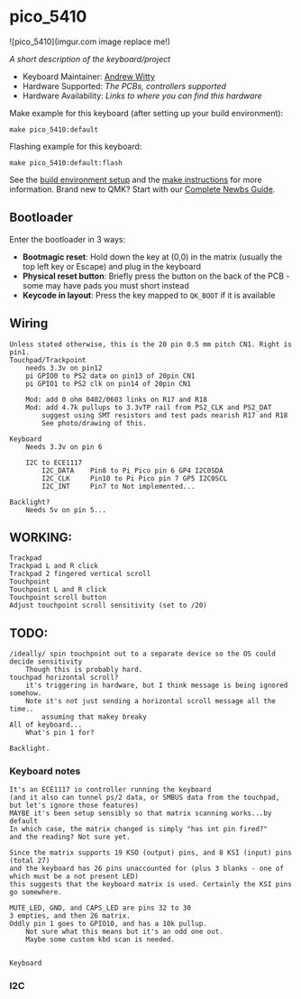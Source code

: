 # pico_5410

![pico_5410](imgur.com image replace me!)

*A short description of the keyboard/project*

* Keyboard Maintainer: [Andrew Witty](https://github.com/Fractal147)
* Hardware Supported: *The PCBs, controllers supported*
* Hardware Availability: *Links to where you can find this hardware*

Make example for this keyboard (after setting up your build environment):

    make pico_5410:default

Flashing example for this keyboard:

    make pico_5410:default:flash

See the [build environment setup](https://docs.qmk.fm/#/getting_started_build_tools) and the [make instructions](https://docs.qmk.fm/#/getting_started_make_guide) for more information. Brand new to QMK? Start with our [Complete Newbs Guide](https://docs.qmk.fm/#/newbs).

## Bootloader

Enter the bootloader in 3 ways:

* **Bootmagic reset**: Hold down the key at (0,0) in the matrix (usually the top left key or Escape) and plug in the keyboard
* **Physical reset button**: Briefly press the button on the back of the PCB - some may have pads you must short instead
* **Keycode in layout**: Press the key mapped to `QK_BOOT` if it is available


## Wiring
    Unless stated otherwise, this is the 20 pin 0.5 mm pitch CN1. Right is pin1.
    Touchpad/Trackpoint
        needs 3.3v on pin12
        pi GPIO0 to PS2 data on pin13 of 20pin CN1
        pi GPIO1 to PS2 clk on pin14 of 20pin CN1
        
        Mod: add 0 ohm 0402/0603 links on R17 and R18
        Mod: add 4.7k pullups to 3.3vTP rail from PS2_CLK and PS2_DAT 
            suggest using SMT resistors and test pads nearish R17 and R18
            See photo/drawing of this.
        
    Keyboard
        Needs 3.3v on pin 6
        
        I2C to ECE1117
            I2C_DATA    Pin8 to Pi Pico pin 6 GP4 I2C0SDA
            I2C_CLK     Pin10 to Pi Pico pin 7 GP5 I2C0SCL
            I2C_INT     Pin7 to Not implemented...
        
    Backlight?
        Needs 5v on pin 5...

## WORKING:
    Trackpad
    Trackpad L and R click
    Trackpad 2 fingered vertical scroll
    Touchpoint
    Touchpoint L and R click
    Touchpoint scroll button
    Adjust touchpoint scroll sensitivity (set to /20)
    
## TODO:
    /ideally/ spin touchpoint out to a separate device so the OS could decide sensitivity
        Though this is probably hard.
    touchpad horizontal scroll?
        it's triggering in hardware, but I think message is being ignored somehow.
        Note it's not just sending a horizontal scroll message all the time..
            assuming that makey breaky
    All of keyboard...
        What's pin 1 for?
        
    Backlight.
    
### Keyboard notes
    It's an ECE1117 io controller running the keyboard
    (and it also can tunnel ps/2 data, or SMBUS data from the touchpad, but let's ignore those features)
    MAYBE it's been setup sensibly so that matrix scanning works...by default
    In which case, the matrix changed is simply "has int pin fired?"
    and the reading? Not sure yet.
    
    Since the matrix supports 19 KSO (output) pins, and 8 KSI (input) pins (total 27)
    and the keyboard has 26 pins unaccounted for (plus 3 blanks - one of which must be a not present LED)
    this suggests that the keyboard matrix is used. Certainly the KSI pins go somewhere.
    
    MUTE_LED, GND, and CAPS_LED are pins 32 to 30
    3 empties, and then 26 matrix.
    Oddly pin 1 goes to GPIO10, and has a 10k pullup.
        Not sure what this means but it's an odd one out.
        Maybe some custom kbd scan is needed.
        
    
    Keyboard 
    
### I2C
    
